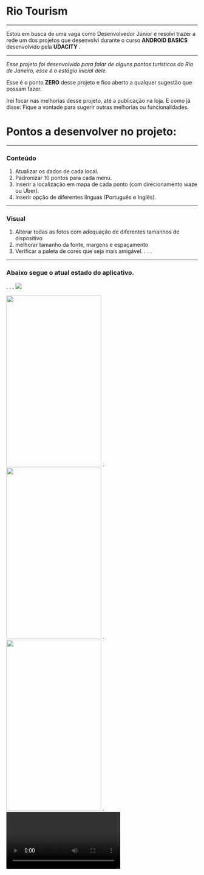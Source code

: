 # Rio Tourism

------------

Estou em busca de uma vaga como Desenvolvedor Júnior e resolvi trazer a rede um dos projetos que desenvolvi durante o curso **ANDROID BASICS** desenvolvido pela **UDACITY** .

------------


*Esse projeto foi desenvolvido para falar de alguns pontos turísticos do Rio de Janeiro, esse é o estágio inicial dele.*

Esse é o ponto **ZERO** desse projeto e fico aberto a qualquer sugestão que possam fazer.

Irei focar nas melhorias desse projeto, até a publicação na loja.
E como já disse: Fique a vontade para sugerir outras melhorias ou funcionalidades.

# Pontos a desenvolver no projeto:

------------
### Conteúdo
1.  Atualizar os dados de cada local.
1.  Padronizar 10 pontos para cada menu.
1. Inserir a localização em mapa de cada ponto (com direcionamento waze ou Uber).
1. Inserir opção de diferentes línguas (Português e Inglês).


------------
### Visual

1. Alterar todas as fotos com adequação de diferentes tamanhos de dispositivo
1. melhorar tamanho da fonte, margens e espaçamento
1. Verificar a paleta de cores que seja mais amigável.
.
.
.

------------

### Abaixo segue o atual estado do aplicativo.
.
.
.
![]("/status/dia1/restaurantes")

<img src="https://drive.google.com/file/d/17gUqcRDcIVLEG9D-2Qsr_ks_GzlxahDT/view" height="450" width="250">
.
<img src="https://drive.google.com/file/d/1plHGBc4ZtgJZEFcK_yV_dVcEUhHV-nTh/view" height="450" width="250">
.
<img src="https://drive.google.com/file/d/1JIQYW6hPRQQoz4bm26i_Y80EgJ7xY1jL/view" height="450" width="250">
.
<video src="">

